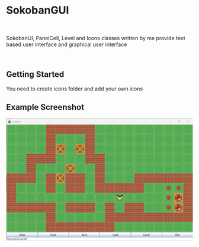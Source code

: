 # SokobanGUI
<br>
<p>SokobanUI, PanelCell, Level and Icons classes written by me provide text based user interface and graphical user interface</p>
<br>
<h2>Getting Started</h2>
<p>You need to create icons folder and add your own icons</p>
<h2>Example Screenshot</h2>
<img alt="screenshot" src="./Screenshot .png" />
